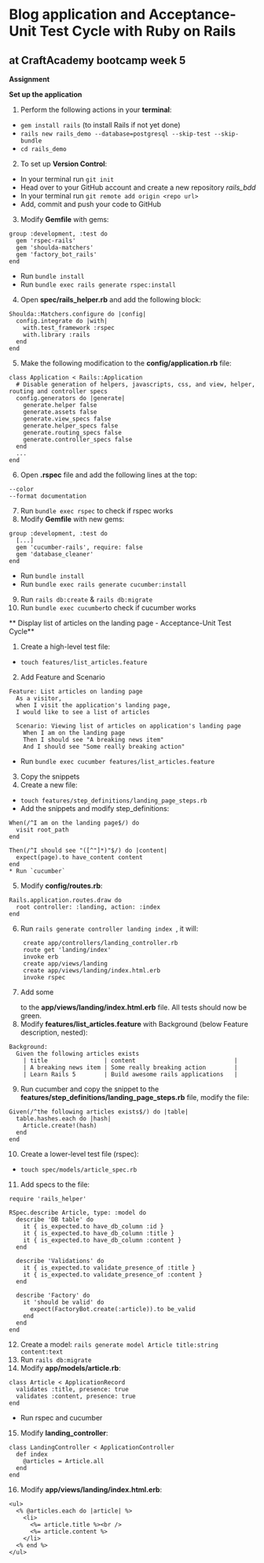 # Blog application and Acceptance-Unit Test Cycle with Ruby on Rails

## at CraftAcademy bootcamp week 5

**Assignment**

**Set up the application**

1. Perform the following actions in your **terminal**:
* `gem install rails` (to install Rails if not yet done)
* `rails new rails_demo --database=postgresql --skip-test --skip-bundle`
* `cd rails_demo`
2. To set up **Version Control**:
* In your terminal run `git init`
* Head over to your GitHub account and create a new repository *rails_bdd*
* In your terminal run `git remote add origin <repo url>`
* Add, commit and push your code to GitHub
3. Modify **Gemfile** with gems:
```
group :development, :test do
  gem 'rspec-rails'
  gem 'shoulda-matchers'
  gem 'factory_bot_rails'
end
```
* Run `bundle install`
* Run `bundle exec rails generate rspec:install`
4. Open **spec/rails_helper.rb** and add the following block:
```
Shoulda::Matchers.configure do |config|
  config.integrate do |with|
    with.test_framework :rspec
    with.library :rails
  end
end
```
5. Make the following modification to the **config/application.rb** file:
```
class Application < Rails::Application
  # Disable generation of helpers, javascripts, css, and view, helper, routing and controller specs
  config.generators do |generate|
    generate.helper false
    generate.assets false
    generate.view_specs false
    generate.helper_specs false
    generate.routing_specs false
    generate.controller_specs false
  end
  ...
end
```
6. Open **.rspec** file and add the following lines at the top:
```
--color
--format documentation
```
7. Run `bundle exec rspec` to check if rspec works
8. Modify **Gemfile** with new gems:
```
group :development, :test do
  [...]
  gem 'cucumber-rails', require: false
  gem 'database_cleaner'
end
```
* Run `bundle install`
* Run `bundle exec rails generate cucumber:install`
9. Run `rails db:create` & `rails db:migrate`
10. Run `bundle exec cucumber`to check if cucumber works

** Display list of articles on the landing page - Acceptance-Unit Test Cycle**

1. Create a high-level test file:
* `touch features/list_articles.feature`
2. Add Feature and Scenario
```
Feature: List articles on landing page
  As a visitor,
  when I visit the application's landing page,
  I would like to see a list of articles

  Scenario: Viewing list of articles on application's landing page
    When I am on the landing page
    Then I should see "A breaking news item"
    And I should see "Some really breaking action"
```
* Run `bundle exec cucumber features/list_articles.feature`
3. Copy the snippets
4. Create a new file:
* `touch features/step_definitions/landing_page_steps.rb`
* Add the snippets and modify step_definitions:
```
When(/^I am on the landing page$/) do
  visit root_path
end

Then(/^I should see "([^"]*)"$/) do |content|
  expect(page).to have_content content
end
* Run `cucumber`
```
5. Modify **config/routes.rb**:
```
Rails.application.routes.draw do
  root controller: :landing, action: :index
end
```
6. Run `rails generate controller landing index `, it will:
```
    create app/controllers/landing_controller.rb
    route get 'landing/index'
    invoke erb
    create app/views/landing
    create app/views/landing/index.html.erb
    invoke rspec
```
7. Add some <p> </p> to the **app/views/landing/index.html.erb** file. All tests should now be green.
8. Modify **features/list_articles.feature** with Background (below Feature description, nested):
```
Background:
  Given the following articles exists
    | title                | content                            |
    | A breaking news item | Some really breaking action        |
    | Learn Rails 5        | Build awesome rails applications   |
```
9. Run cucumber and copy the snippet to the **features/step_definitions/landing_page_steps.rb** file, modify the file:
```
Given(/^the following articles exists$/) do |table|
  table.hashes.each do |hash|
    Article.create!(hash)
  end
end
```
10. Create a lower-level test file (rspec):
* `touch spec/models/article_spec.rb`
11. Add specs to the file:
```
require 'rails_helper'

RSpec.describe Article, type: :model do
  describe 'DB table' do
    it { is_expected.to have_db_column :id }
    it { is_expected.to have_db_column :title }
    it { is_expected.to have_db_column :content }
  end

  describe 'Validations' do
    it { is_expected.to validate_presence_of :title }
    it { is_expected.to validate_presence_of :content }
  end

  describe 'Factory' do
    it 'should be valid' do
      expect(FactoryBot.create(:article)).to be_valid
    end
  end
end
```
12. Create a model: `rails generate model Article title:string content:text`
13. Run `rails db:migrate`
14. Modify **app/models/article.rb**:
```
class Article < ApplicationRecord
  validates :title, presence: true
  validates :content, presence: true
end
```
* Run rspec and cucumber
15. Modify **landing_controller**:
```
class LandingController < ApplicationController
  def index
    @articles = Article.all
  end
end
```
16. Modify **app/views/landing/index.html.erb**:
```
<ul>
  <% @articles.each do |article| %>
    <li>
      <%= article.title %><br />
      <%= article.content %>
    </li>
  <% end %>
</ul>
```

